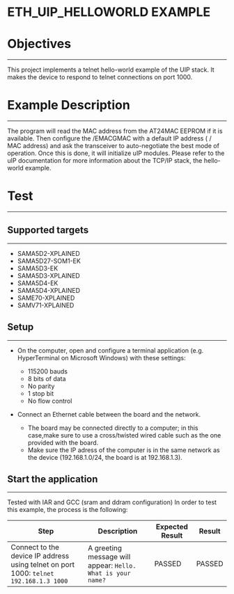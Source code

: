 ETH_UIP_HELLOWORLD EXAMPLE
============

# Objectives
------------
This project implements a telnet hello-world example of the UIP stack.
It makes the device to respond to telnet connections on port 1000.

# Example Description
---------------------
The program will read the MAC address from the AT24MAC EEPROM if it is
available. Then configure the /EMACGMAC with a default IP address ( / MAC address)
and ask the transceiver to auto-negotiate the best mode of operation. Once this
is done, it will initialize uIP modules.
Please refer to the uIP documentation for more information about the TCP/IP
stack, the hello-world example.

# Test
------
## Supported targets
--------------------
* SAMA5D2-XPLAINED
* SAMA5D27-SOM1-EK
* SAMA5D3-EK
* SAMA5D3-XPLAINED
* SAMA5D4-EK
* SAMA5D4-XPLAINED
* SAME70-XPLAINED
* SAMV71-XPLAINED

## Setup
--------

 - On the computer, open and configure a terminal application
(e.g. HyperTerminal on Microsoft Windows) with these settings:

     - 115200 bauds
     - 8 bits of data
     - No parity
     - 1 stop bit
     - No flow control

 - Connect an Ethernet cable between the board and the network.

     - The board may be connected directly to a computer; in this case,make sure to use a cross/twisted wired cable such as the one provided with the board.
     - Make sure the IP adress of the computer is in the same network as the device (192.168.1.0/24, the board is at 192.168.1.3).

## Start the application
------------------------

Tested with IAR and GCC (sram and ddram configuration)
In order to test this example, the process is the following:

Step | Description | Expected Result | Result
-----|-------------|-----------------|-------
Connect to the device IP address using telnet on port 1000: ``telnet 192.168.1.3 1000`` | A greeting message will appear: ``Hello. What is your name?`` | PASSED | PASSED
